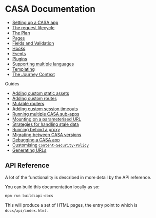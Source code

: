 # CASA Documentation

* [Setting up a CASA app](setup.md)
* [The request lifecycle](request-lifecycle.md)
* [The Plan](plan.md)
* [Pages](pages.md)
* [Fields and Validation](fields.md)
* [Hooks](hooks.md)
* [Events](events.md)
* [Plugins](plugins.md)
* [Supporting multiple languages](i18n.md)
* [Templating](templating.md)
* [The Journey Context](journey-context.md)

Guides

* [Adding custom static assets](guides/custom-statics.md)
* [Adding custom routes](guides/custom-routes.md)
* [Mutable routers](guides/mutable-routers.md)
* [Adding custom session timeouts](guides/custom-session-timeout.md)
* [Running multiple CASA sub-apps](guides/using-sub-apps.md)
* [Mounting on a parameterised URL](guides/parameterised-mount.md)
* [Strategies for handling stale data](guides/handling-stale-data.md)
* [Running behind a proxy](guides/setup-behind-a-proxy.md)
* [Migrating between CASA versions](migration-guides/)
* [Debugging a CASA app](guides/debugging.md)
* [Customising `Content-Security-Policy`](guides/helmet.md)
* [Generating URLs](guides/generating-urls.md)

## API Reference

A lot of the functionality is described in more detail by the API reference.

You can build this documentation locally as so:

```bash
npm run build:api-docs
```

This will produce a set of HTML pages, the entry point to which is `docs/api/index.html`.
